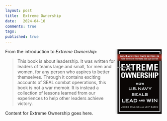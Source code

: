 ```yaml
---
layout: post
title:  Extreme Ownership
date:   2024-04-10
comments: true
tags: 
published: true
---
```


<img src="/images/Extreme_Ownership_Jocko_Willink_Leif_Babin.jpg" align="right" width="150" padding="10" alt="Extreme Ownership by Jocko Willink and Leif Babin" title="Extreme Ownership by Jocko Willink and Leif Babin" /> 

From the introduction to _Extreme Ownership_:
>This book is about leadership. It was written for leaders of teams large and small, for men and women, for any person who aspires to better themselves. Through it contains exciting accounts of SEAL combat opeerations, this book is not a war memoir. It is instead a collection of lessons learned from our experiences to help other leaders achieve victory. 

<!--more-->

Content for Extreme Ownership goes here.
 
